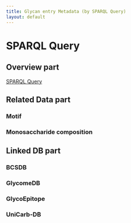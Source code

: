 ```yaml
---
title: Glycan entry Metadata (by SPARQL Query)  
layout: default
---
```


# SPARQL Query

## Overview part
[SPARQL Query](sparqlForMetadata/overview.md)

## Related Data part
### Motif

### Monosaccharide composition

## Linked DB part
### BCSDB

### GlycomeDB

### GlycoEpitope

### UniCarb-DB
